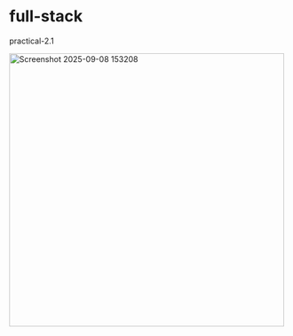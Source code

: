 # full-stack
practical-2.1



<img width="495" height="493" alt="Screenshot 2025-09-08 153208" src="https://github.com/user-attachments/assets/ea65197e-de9e-4993-b4fc-d3cefc0b9898" />
